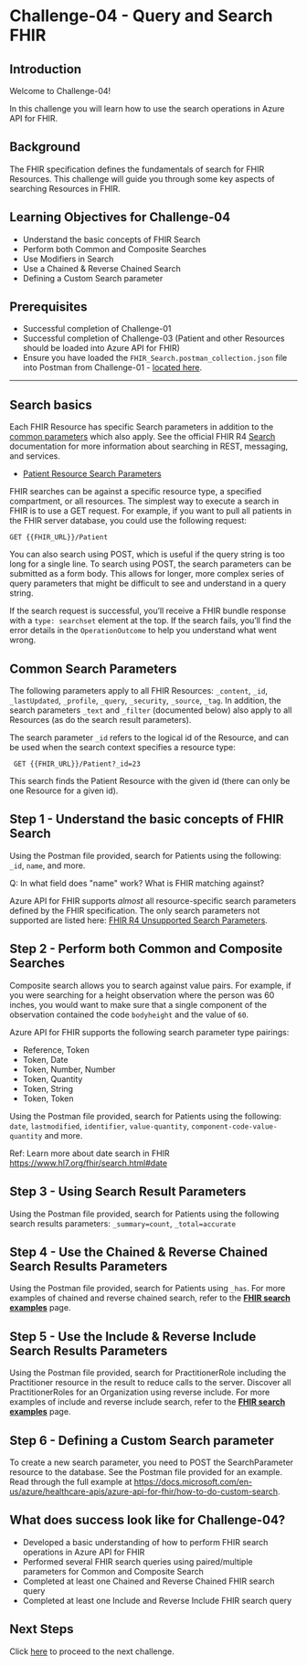 #  Challenge-04 - Query and Search FHIR

## Introduction

Welcome to Challenge-04!

In this challenge you will learn how to use the search operations in Azure API for FHIR.

## Background
The FHIR specification defines the fundamentals of search for FHIR Resources. This challenge will guide you through some key aspects of searching Resources in FHIR. 

## Learning Objectives for Challenge-04
+ Understand the basic concepts of FHIR Search
+ Perform both Common and Composite Searches 
+ Use Modifiers in Search 
+ Use a Chained & Reverse Chained Search 
+ Defining a Custom Search parameter 

## Prerequisites
+ Successful completion of Challenge-01
+ Successful completion of Challenge-03 (Patient and other Resources should be loaded into Azure API for FHIR)
+ Ensure you have loaded the `FHIR_Search.postman_collection.json` file into Postman from Challenge-01 - [located here](https://github.com/microsoft/health-architectures/blob/main/Postman/api-for-fhir/FHIR_Search.postman_collection.json).  

---

## Search basics 
Each FHIR Resource has specific Search parameters in addition to the [common parameters](https://www.hl7.org/fhir/search.html#all) which also apply. See the official FHIR R4 [Search](https://www.hl7.org/fhir/search.html) documentation for more information about searching in REST, messaging, and services.  

+ [Patient Resource Search Parameters](https://www.hl7.org/fhir/patient.html#search)


FHIR searches can be against a specific resource type, a specified compartment, or all resources. The simplest way to execute a search in FHIR is to use a GET request. For example, if you want to pull all patients in the FHIR server database, you could use the following request:

```azurecli
GET {{FHIR_URL}}/Patient
```

You can also search using POST, which is useful if the query string is too long for a single line. To search using POST, the search parameters can be submitted as a form body. This allows for longer, more complex series of query parameters that might be difficult to see and understand in a query string.

If the search request is successful, you’ll receive a FHIR bundle response with a `type: searchset` element at the top. If the search fails, you’ll find the error details in the `OperationOutcome` to help you understand what went wrong.

## Common Search Parameters 
The following parameters apply to all FHIR Resources: ```_content```, ```_id```, ```_lastUpdated```, ```_profile```, ```_query```, ```_security```, ```_source```, ```_tag```.  In addition, the search parameters ```_text``` and ```_filter``` (documented below) also apply to all Resources (as do the search result parameters).

The search parameter ```_id``` refers to the logical id of the Resource, and can be used when the search context specifies a resource type:

```azurecli
 GET {{FHIR_URL}}/Patient?_id=23
```

This search finds the Patient Resource with the given id (there can only be one Resource for a given id). 
  

## Step 1 - Understand the basic concepts of FHIR Search
Using the Postman file provided, search for Patients using the following: ```_id```, ```name```, and more.

Q: In what field does "name" work?  What is FHIR matching against?

Azure API for FHIR supports _almost_ all resource-specific search parameters defined by the FHIR specification. The only search parameters not supported are listed here: [FHIR R4 Unsupported Search Parameters](https://github.com/microsoft/fhir-server/blob/main/src/Microsoft.Health.Fhir.Core/Data/R4/unsupported-search-parameters.json).

  
## Step 2 - Perform both Common and Composite Searches 
Composite search allows you to search against value pairs. For example, if you were searching for a height observation where the person was 60 inches, you would want to make sure that a single component of the observation contained the code ```bodyheight``` and the value of `60`. 

Azure API for FHIR supports the following search parameter type pairings:
+ Reference, Token
+ Token, Date
+ Token, Number, Number
+ Token, Quantity
+ Token, String
+ Token, Token

Using the Postman file provided, search for Patients using the following: ```date```, ```lastmodified```, ```identifier```, ```value-quantity```, ```component-code-value-quantity``` and more.  

Ref: Learn more about date search in FHIR https://www.hl7.org/fhir/search.html#date 
  

## Step 3 - Using Search Result Parameters  
Using the Postman file provided, search for Patients using the following search results parameters: ```_summary=count```, ```_total=accurate```  
  

## Step 4 - Use the Chained & Reverse Chained Search Results Parameters 
Using the Postman file provided, search for Patients using ```_has```.  For more examples of chained and reverse chained search, refer to the **[FHIR search examples](https://docs.microsoft.com/en-us/azure/healthcare-apis/azure-api-for-fhir/search-samples)** page.


## Step 5 - Use the Include & Reverse Include Search Results Parameters  
Using the Postman file provided, search for PractitionerRole including the Practitioner resource in the result to reduce calls to the server. Discover all PractitionerRoles for an Organization using reverse include. For more examples of include and reverse include search, refer to the **[FHIR search examples](https://docs.microsoft.com/en-us/azure/healthcare-apis/azure-api-for-fhir/search-samples)** page.
  

## Step 6 - Defining a Custom Search parameter 
To create a new search parameter, you need to POST the SearchParameter resource to the database.  See the Postman file provided for an example.  Read through the full example at https://docs.microsoft.com/en-us/azure/healthcare-apis/azure-api-for-fhir/how-to-do-custom-search.

## What does success look like for Challenge-04?

+ Developed a basic understanding of how to perform FHIR search operations in Azure API for FHIR
+ Performed several FHIR search queries using paired/multiple parameters for Common and Composite Search
+ Completed at least one Chained and Reverse Chained FHIR search query
+ Completed at least one Include and Reverse Include FHIR search query

## Next Steps

Click [here](<../Challenge-05 - Export and Anonymize Data/Readme.md>) to proceed to the next challenge.